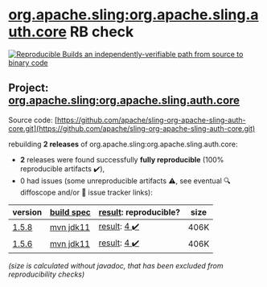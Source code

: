 [org.apache.sling:org.apache.sling.auth.core](https://search.maven.org/artifact/org.apache.sling/org.apache.sling.auth.core/) RB check
=======

[![Reproducible Builds](https://reproducible-builds.org/images/logos/rb.svg) an independently-verifiable path from source to binary code](https://reproducible-builds.org/)

## Project: [org.apache.sling:org.apache.sling.auth.core](https://search.maven.org/artifact/org.apache.sling/org.apache.sling.auth.core/)

Source code: [https://github.com/apache/sling-org-apache-sling-auth-core.git](https://github.com/apache/sling-org-apache-sling-auth-core.git)

rebuilding **2 releases** of org.apache.sling:org.apache.sling.auth.core:
- **2** releases were found successfully **fully reproducible** (100% reproducible artifacts :heavy_check_mark:),
- 0 had issues (some unreproducible artifacts :warning:, see eventual :mag: diffoscope and/or :memo: issue tracker links):

| version | [build spec](/BUILDSPEC.md) | [result](https://reproducible-builds.org/docs/jvm/): reproducible? | size |
| -- | --------- | ------ | -- |
| [1.5.8](https://search.maven.org/artifact/org.apache.sling/org.apache.sling.auth.core/1.5.8/pom) | [mvn jdk11](org.apache.sling.auth.core-1.5.8.buildspec) | [result](org.apache.sling.auth.core-1.5.8.buildinfo): [4 :heavy_check_mark: ](org.apache.sling.auth.core-1.5.8.buildcompare) | 406K |
| [1.5.6](https://search.maven.org/artifact/org.apache.sling/org.apache.sling.auth.core/1.5.6/pom) | [mvn jdk11](org.apache.sling.auth.core-1.5.6.buildspec) | [result](org.apache.sling.auth.core-1.5.6.buildinfo): [4 :heavy_check_mark: ](org.apache.sling.auth.core-1.5.6.buildcompare) | 406K |

<i>(size is calculated without javadoc, that has been excluded from reproducibility checks)</i>
